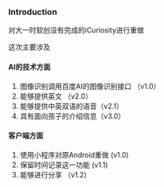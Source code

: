 ### Introduction
对大一时软创没有完成的iCuriosity进行重做

这次主要涉及

#### AI的技术方面
1. 图像识别调用百度AI的图像识别接口 （v1.0）
2. 能够提供英文 （v2.0）
3. 能够提供中英双语的语音（v2.1）
4. 具有面向孩子的介绍信息（v3.0）

#### 客户端方面
1. 使用小程序对原Android重做 (v1.0)
2. 保留时间记录这一功能 (v1.1)
3. 能够进行分享 （v1.2）

